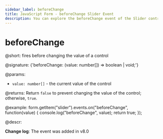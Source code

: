 ```yaml
---
sidebar_label: beforeChange
title: JavaScript Form - beforeChange Slider Event 
description: You can explore the beforeChange event of the Slider control of Form in the documentation of the DHTMLX JavaScript UI library. Browse developer guides and API reference, try out code examples and live demos, and download a free 30-day evaluation version of DHTMLX Suite 7.
---
```


# beforeChange

@short: fires before changing the value of a control

@signature: {'beforeChange: (value: number[]) => boolean | void;'}

@params:
- `value: number[]` - the current value of the control

@returns:
Return `false` to prevent changing the value of the control; otherwise, `true`.

@example:
form.getItem("slider").events.on("beforeChange", function(value) {
    console.log("beforeChange", value);
    return true;
});

@descr:

**Change log**: The event was added in v8.0
